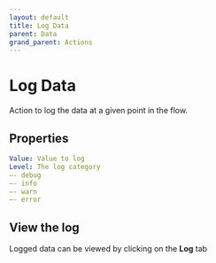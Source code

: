 ```yaml
---
layout: default
title: Log Data
parent: Data
grand_parent: Actions
---
```

# Log Data
Action to log the data at a given point in the flow.

## Properties
```yaml
Value: Value to log
Level: The log category
—- debug
—- info
—- warn
—- error
```

## View the log
Logged data can be viewed by clicking on the **Log** tab
